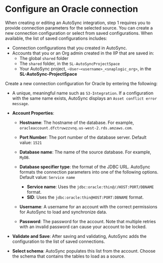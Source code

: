 # Configure an Oracle connection

When creating or editing an AutoSync integration, step 1 requires you to provide connection parameters for the selected source. You can create a new connection configuration or select from saved configurations. When available, the list of saved configurations includes:

-   Connection configurations that you created in AutoSync.
-   Accounts that you or an Org admin created in the IIP that are saved in:
    -   The global `shared` folder
    -   The `shared` folder, in the `SL-AutoSyncProjectSpace`
    -   Your AutoSync project, `~User~<username>_<snaplogic_org>`, in the **SL-AutoSync-ProjectSpace**

Create a new connection configuration for Oracle by entering the following:

-   A unique, meaningful name such as `S3-Integration`. If a configuration with the same name exists, AutoSync displays an `Asset conflict error message`.
-   **Account Properties**:
    -   **Hostname**: The hostname of the database. For example, `oracleaccount.dfctruwzzvnq.us-west-2.rds.amzaws.com`.
    -   **Port Number**: The port number of the database server. Default value: `1521`
    -   **Database name**: The name of the source database. For example, `MyDB`.
    -   **Database specifier type**: the format of the JDBC URL. AutoSync formats the connection parameters into one of the following options. Default value: `Service name`

        -   **Service name**: Uses the `jdbc:oracle:thin@//HOST:PORT/DBNAME` format.
        -   **SID**: Uses the `jdbc:oracle:thin@HOST:PORT:DBNAME` format.
    -   **Username**: A username for an account with the correct permissions for AutoSync to load and synchronize data.
    -   **Password**: The password for the account. Note that multiple retries with an invalid password can cause your account to be locked.
-   **Validate and Save**: After saving and validating, AutoSync adds the configuration to the list of saved connections.

-   **Select schema**: AutoSync populates this list from the account. Choose the schema that contains the tables to load as a source.


